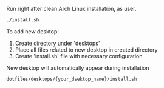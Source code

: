 Run right after clean Arch Linux installation, as user.
```bash
./install.sh
```
To add new desktop:
1. Create directory under 'desktops'
2. Place all files related to new desktop in created directory
3. Create 'install.sh' file with necessary configuration

New desktop will automatically appear during installation
```
dotfiles/desktops/{your_dsektop_name}/install.sh
```
